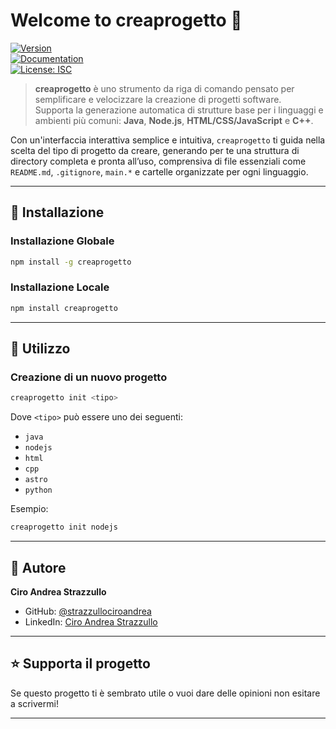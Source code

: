 # Welcome to creaprogetto 👋

[![Version](https://img.shields.io/npm/v/creaprogetto.svg)](https://www.npmjs.com/package/creaprogetto)  
[![Documentation](https://img.shields.io/badge/documentation-yes-brightgreen.svg)](https://www.npmjs.com/package/creaprogetto)  
[![License: ISC](https://img.shields.io/badge/License-ISC-yellow.svg)](#)

> **creaprogetto** è uno strumento da riga di comando pensato per semplificare e velocizzare la creazione di progetti software.  
> Supporta la generazione automatica di strutture base per i linguaggi e ambienti più comuni: **Java**, **Node.js**, **HTML/CSS/JavaScript** e **C++**.

Con un'interfaccia interattiva semplice e intuitiva, `creaprogetto` ti guida nella scelta del tipo di progetto da creare, generando per te una struttura di directory completa e pronta all’uso, comprensiva di file essenziali come `README.md`, `.gitignore`, `main.*` e cartelle organizzate per ogni linguaggio.

---

## 🚀 Installazione

### Installazione Globale

```bash
npm install -g creaprogetto
```

### Installazione Locale

```bash
npm install creaprogetto
```

---

## 🧪 Utilizzo

### Creazione di un nuovo progetto

```bash
creaprogetto init <tipo>
```

Dove `<tipo>` può essere uno dei seguenti:

- `java`
- `nodejs`
- `html`
- `cpp`
- `astro`
- `python`

Esempio:

```bash
creaprogetto init nodejs
```

---

## 👤 Autore

**Ciro Andrea Strazzullo**

- GitHub: [@strazzullociroandrea](https://github.com/strazzullociroandrea)
- LinkedIn: [Ciro Andrea Strazzullo](https://www.linkedin.com/in/ciro-strazzullo-8484a5339)

---

## ⭐️ Supporta il progetto ##

Se questo progetto ti è sembrato utile o vuoi dare delle opinioni non esitare a scrivermi!

---


